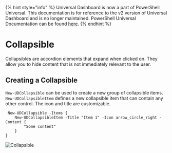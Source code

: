 ﻿{% hint style="info" %}
Universal Dashboard is now a part of PowerShell Universal. This documentation is for reference to the v2 version of Universal Dashboard and is no longer maintained. PowerShell Universal Documentation can be found [here](https://docs.ironmansoftware.com).
{% endhint %}


# Collapsible

Collapsibles are accordion elements that expand when clicked on. They allow you to hide content that is not immediately relevant to the user.

## Creating a Collapsible

`New-UDCollapsible` can be used to create a new group of collapsible items. `New-UDCollapsibleItem` defines a new collapsible item that can contain any other control. The icon and title are customizable.

```text
 New-UDCollapsible -Items {
    New-UDCollapsibleItem -Title "Item 1" -Icon arrow_circle_right -Content {
        "Some content"
    }
}
```

![Collapsible](../.gitbook/assets/collapsible%20%282%29.gif)



